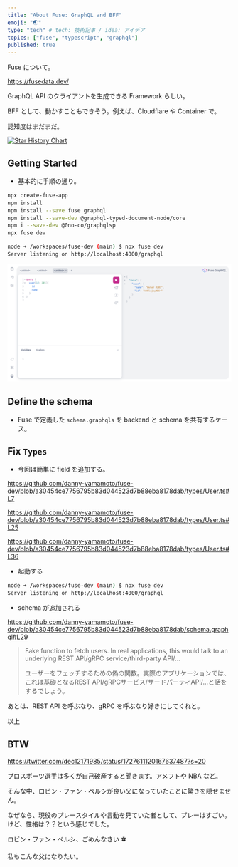 ```yaml
---
title: "About Fuse: GraphQL and BFF"
emoji: "🌏"
type: "tech" # tech: 技術記事 / idea: アイデア
topics: ["fuse", "typescript", "graphql"]
published: true
---
```

Fuse について。

https://fusedata.dev/

GraphQL API のクライアントを生成できる Framework らしい。

BFF として、動かすこともできそう。例えば、Cloudflare や Container で。

認知度はまだまだ。

[![Star History Chart](https://api.star-history.com/svg?repos=StellateHQ/fuse&type=Date)](https://star-history.com/#StellateHQ/fuse&Date)

## Getting Started
- 基本的に手順の通り。
```bash
npx create-fuse-app
npm install
npm install --save fuse graphql
npm install --save-dev @graphql-typed-document-node/core
npm i --save-dev @0no-co/graphqlsp
npx fuse dev
```

```bash
node ➜ /workspaces/fuse-dev (main) $ npx fuse dev
Server listening on http://localhost:4000/graphql
```

![image](/images/bc5f9cbbbc181c-a.png)

## Define the schema
- Fuse で定義した `schema.graphqls` を backend と schema を共有するケース。

## Fix `Types`
- 今回は簡単に field を追加する。

https://github.com/danny-yamamoto/fuse-dev/blob/a30454ce7756795b83d044523d7b88eba8178dab/types/User.ts#L7

https://github.com/danny-yamamoto/fuse-dev/blob/a30454ce7756795b83d044523d7b88eba8178dab/types/User.ts#L25

https://github.com/danny-yamamoto/fuse-dev/blob/a30454ce7756795b83d044523d7b88eba8178dab/types/User.ts#L36

- 起動する
```bash
node ➜ /workspaces/fuse-dev (main) $ npx fuse dev
Server listening on http://localhost:4000/graphql
```

- schema が追加される

https://github.com/danny-yamamoto/fuse-dev/blob/a30454ce7756795b83d044523d7b88eba8178dab/schema.graphql#L29

> Fake function to fetch users. In real applications, this would talk to an underlying REST API/gRPC service/third-party API/…
> 
> ユーザーをフェッチするための偽の関数。実際のアプリケーションでは、これは基礎となるREST API/gRPCサービス/サードパーティAPI/...と話をするでしょう。

あとは、REST API を呼ぶなり、gRPC を呼ぶなり好きにしてくれと。

以上

## BTW
https://twitter.com/dec12171985/status/1727611120167637487?s=20

プロスポーツ選手は多くが自己破産すると聞きます。アメフトや NBA など。

そんな中、ロビン・ファン・ペルシが良い父になっていたことに驚きを隠せません。

なぜなら、現役のプレースタイルや言動を見ていた者として、プレーはすごい。けど、性格は？？という感じでした。

ロビン・ファン・ペルシ、ごめんなさい ⚽️

私もこんな父になりたい。
